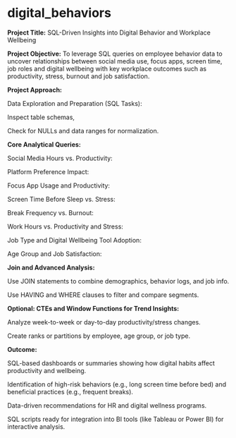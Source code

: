 # digital_behaviors

**Project Title:**
SQL-Driven Insights into Digital Behavior and Workplace Wellbeing

**Project Objective:**
To leverage SQL queries on employee behavior data to uncover relationships between social media use, focus apps, screen time, job roles and digital wellbeing with key workplace outcomes such as productivity, stress, burnout and job satisfaction.

**Project Approach:**

Data Exploration and Preparation (SQL Tasks):

Inspect table schemas,

Check for NULLs and data ranges for normalization.

**Core Analytical Queries:**

Social Media Hours vs. Productivity:

Platform Preference Impact:

Focus App Usage and Productivity:

Screen Time Before Sleep vs. Stress:

Break Frequency vs. Burnout:

Work Hours vs. Productivity and Stress:

Job Type and Digital Wellbeing Tool Adoption:

Age Group and Job Satisfaction:

**Join and Advanced Analysis:**

Use JOIN statements to combine demographics, behavior logs, and job info.

Use HAVING and WHERE clauses to filter and compare segments.

**Optional: CTEs and Window Functions for Trend Insights:**

Analyze week-to-week or day-to-day productivity/stress changes.

Create ranks or partitions by employee, age group, or job type.

**Outcome:**

SQL-based dashboards or summaries showing how digital habits affect productivity and wellbeing.

Identification of high-risk behaviors (e.g., long screen time before bed) and beneficial practices (e.g., frequent breaks).

Data-driven recommendations for HR and digital wellness programs.

SQL scripts ready for integration into BI tools (like Tableau or Power BI) for interactive analysis.
